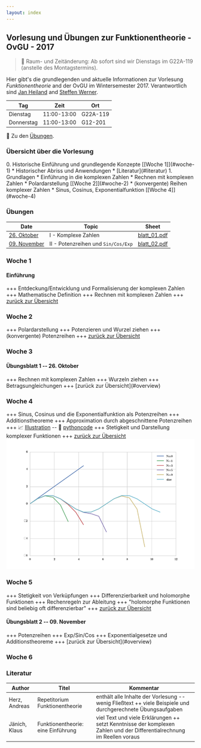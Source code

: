 ```yaml
---
layout: index
---
```


Vorlesung und &Uuml;bungen zur Funktionentheorie - OvGU - 2017
-----

> :rocket: Raum- und Zeit&auml;nderung: Ab sofort sind wir Dienstags im G22A-119 (anstelle des Montagstermins).

Hier gibt's die grundlegenden und aktuelle Informationen zur Vorlesung *Funktionentheorie* and der OvGU im Wintersemester 2017. Verantwortlich sind [Jan Heiland](http://www.mpi-magdeburg.mpg.de/person/29457/822630) and [Steffen Werner](http://www.mpi-magdeburg.mpg.de/person/38514/822672).

| Tag | Zeit | Ort |
| ------- | ------ | ------- |
| Dienstag | 11:00-13:00 | G22A-119 |
| Donnerstag | 11:00-13:00 | G12-201 |

:memo: Zu den [&Uuml;bungen](#uebungen).

<h3 id="overview">&Uuml;bersicht &uuml;ber die Vorlesung</h3>
 0. Historische Einf&uuml;hrung und grundlegende Konzepte [[Woche 1]](#woche-1)
   * Historischer Abriss und Anwendungen
   * [Literatur](#literatur)
 1. Grundlagen
   * Einf&uuml;hrung in die komplexen Zahlen
   * Rechnen mit komplexen Zahlen
   * Polardarstellung [[Woche 2]](#woche-2)
   * (konvergente) Reihen komplexer Zahlen
   * Sinus, Cosinus, Exponentialfunktion [[Woche 4]](#woche-4)

<h3 id='uebungen'>&Uuml;bungen</h3>

| Date | Topic | Sheet |
| ------- | ------ | ------- |
| [26. Oktober](#exercisei) | I - Komplexe Zahlen | [blatt_01.pdf](files/blatt_01.pdf) |
| [09. November](#exerciseii) | II - Potenzreihen und `Sin/Cos/Exp` | [blatt_02.pdf](files/blatt_02.pdf) |

### Woche 1

#### Einf&uuml;hrung

+++ Entdeckung/Entwicklung und Formalisierung der komplexen Zahlen +++ Mathematische Definition +++ Rechnen mit komplexen Zahlen +++ [zur&uuml;ck zur &Uuml;bersicht](#overview)

### Woche 2

+++ Polardarstellung +++ Potenzieren und Wurzel ziehen +++ (konvergente) Potenzreihen +++ [zur&uuml;ck zur &Uuml;bersicht](#overview)

### Woche 3

<h4 id="exercisei"> &Uuml;bungsblatt 1 -- 26. Oktober </h4>
+++ Rechnen mit komplexen Zahlen +++ Wurzeln ziehen +++ Betragsungleichungen +++ [zur&uuml;ck zur &Uuml;bersicht](#overview)

### Woche 4
+++ Sinus, Cosinus und die Exponentialfunktion als Potenzreihen +++ Additionstheoreme +++ Approximation durch abgeschnittene Potenzreihen +++ :chart_with_upwards_trend: [Illustration](files/truncatedsines.html) -- :floppy_disk: [pythoncode](files/sinus-series-test.py)  +++ Stetigkeit und Darstellung komplexer Funktionen +++ [zur&uuml;ck zur &Uuml;bersicht](#overview)
![truncated sine](files/figure_truncatedsine.png)

### Woche 5
+++ Stetigkeit von Verk&uuml;pfungen +++ Differenzierbarkeit und holomorphe Funktionen +++ Rechenregeln zur Ableitung +++ "holomorphe Funktionen sind beliebig oft differenzierbar" +++ [zur&uuml;ck zur &Uuml;bersicht](#overview)


<h4 id="exerciseii"> &Uuml;bungsblatt 2 -- 09. November </h4>
+++ Potenzreihen +++ Exp/Sin/Cos +++ Exponentialgesetze und Additionstheoreme +++ [zur&uuml;ck zur &Uuml;bersicht](#overview)


### Woche 6

### Literatur

| Author | Titel | Kommentar |
| ------- | ------ | ------- |
| Herz, Andreas | Repetitorium Funktionentheorie | enth&auml;lt alle Inhalte der Vorlesung -- wenig Flie&szlig;text ++ viele Beispiele und durchgerechnete &Uuml;bungsaufgaben |
| J&auml;nich, Klaus | Funktionentheorie: eine Einf&uuml;hrung | viel Text und viele Erkl&auml;rungen ++ setzt Kenntnisse der komplexen Zahlen und der Differentialrechnung im Reellen voraus |
